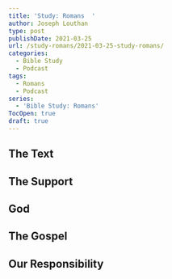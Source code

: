 ```yaml
---
title: 'Study: Romans  '
author: Joseph Louthan
type: post
publishDate: 2021-03-25
url: /study-romans/2021-03-25-study-romans/
categories:
  - Bible Study
  - Podcast
tags:
  - Romans
  - Podcast
series:
  - 'Bible Study: Romans'
TocOpen: true
draft: true
---
```

## The Text



## The Support



## God



## The Gospel



## Our Responsibility



